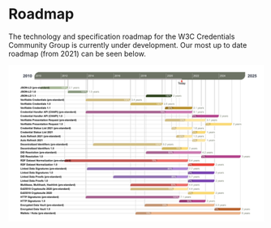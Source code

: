 
# Roadmap
The technology and specification roadmap</a> for the W3C Credentials Community Group is currently under development. Our most up to date roadmap (from 2021) can be seen below.

<img src="image.png" />
